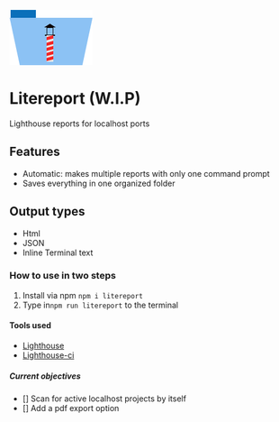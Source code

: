 

![Litereport logo](/img/litereport-icon.png)

# Litereport (W.I.P)

Lighthouse reports for localhost ports

## Features

- Automatic: makes multiple reports with only one command prompt
- Saves everything in one organized folder

## Output types

- Html
- JSON
- Inline Terminal text

### How to use in two steps

1. Install via npm ```npm i litereport```
2. Type in```npm run litereport``` to the terminal


#### Tools used

- [Lighthouse](https://www.npmjs.com/package/lighthouse)
- [Lighthouse-ci](https://www.npmjs.com/package/lighthouse-ci)

##### Current objectives

- [] Scan for active localhost projects by itself
- [] Add a pdf export option
